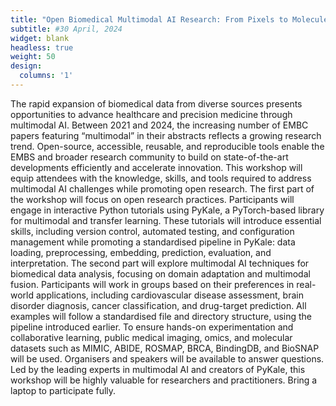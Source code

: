 ```yaml
---
title: "Open Biomedical Multimodal AI Research: From Pixels to Molecules - EMBC2025 Workshop"
subtitle: #30 April, 2024
widget: blank
headless: true
weight: 50
design:
  columns: '1'
---
```

The rapid expansion of biomedical data from diverse sources presents opportunities to advance healthcare and precision medicine through multimodal AI. Between 2021 and 2024, the increasing number of EMBC papers featuring “multimodal” in their abstracts reflects a growing research trend. Open-source, accessible, reusable, and reproducible tools enable the EMBS and broader research community to build on state-of-the-art developments efficiently and accelerate innovation. This workshop will equip attendees with the knowledge, skills, and tools required to address multimodal AI challenges while promoting open research. The first part of the workshop will focus on open research practices. Participants will engage in interactive Python tutorials using PyKale, a PyTorch-based library for multimodal and transfer learning. These tutorials will introduce essential skills, including version control, automated testing, and configuration management while promoting a standardised pipeline in PyKale: data loading, preprocessing, embedding, prediction, evaluation, and interpretation. The second part will explore multimodal AI techniques for biomedical data analysis, focusing on domain adaptation and multimodal fusion. Participants will work in groups based on their preferences in real-world applications, including cardiovascular disease assessment, brain disorder diagnosis, cancer classification, and drug-target prediction. All examples will follow a standardised file and directory structure, using the pipeline introduced earlier. To ensure hands-on experimentation and collaborative learning, public medical imaging, omics, and molecular datasets such as MIMIC, ABIDE, ROSMAP, BRCA, BindingDB, and BioSNAP will be used. Organisers and speakers will be available to answer questions. Led by the leading experts in multimodal AI and creators of PyKale, this workshop will be highly valuable for researchers and practitioners. Bring a laptop to participate fully.



